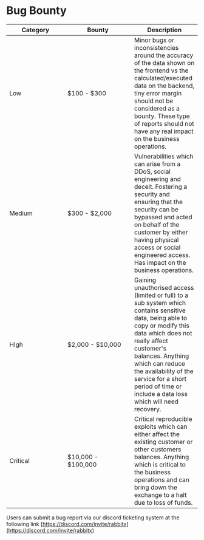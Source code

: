 # Bug Bounty

<table><thead><tr><th width="137">Category</th><th width="160">Bounty</th><th>Description</th></tr></thead><tbody><tr><td>Low</td><td>$100 - $300</td><td>Minor bugs or inconsistencies around the accuracy of the data shown on the frontend vs the calculated/executed data on the backend, tiny error margin should not be considered as a bounty. These type of reports should not have any real impact on the business operations.</td></tr><tr><td>Medium</td><td>$300 - $2,000</td><td>Vulnerabilities which can arise from a DDoS, social engineering and deceit. Fostering a security and ensuring that the security can be bypassed and acted on behalf of the customer by either having physical access or social engineered access. Has impact on the business operations.</td></tr><tr><td>HIgh</td><td>$2,000 - $10,000</td><td>Gaining unauthorised access (limited or full) to a sub system which contains sensitive data, being able to copy or modify this data which does not really affect customer's balances. Anything which can reduce the availability of the service for a short period of time or include a data loss which will need recovery.</td></tr><tr><td>Critical</td><td>$10,000 - $100,000</td><td>Critical reproducible exploits which can either affect the existing customer or other customers balances. Anything which is critical to the business operations and can bring down the exchange to a halt due to loss of funds.</td></tr></tbody></table>

Users can submit a bug report via our discord ticketing system at the following link [https://discord.com/invite/rabbitx](https://discord.com/invite/rabbitx)
